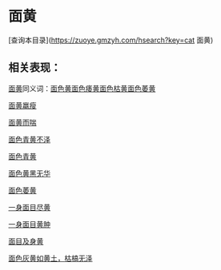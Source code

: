 # 面黄
[查询本目录](https://zuoye.gmzyh.com/hsearch?key=cat 面黄)

## 相关表现：

[面黄](https://zuoye.gmzyh.com/search?key=面黄)同义词：[面色黄](https://zuoye.gmzyh.com/search?key=面色黄)[面色痿黄](https://zuoye.gmzyh.com/search?key=面色痿黄)[面色枯黄](https://zuoye.gmzyh.com/search?key=面色枯黄)[面色萎黄](https://zuoye.gmzyh.com/search?key=面色萎黄)
[面黄羸瘦](https://zuoye.gmzyh.com/search?key=面黄羸瘦)
[面黄而喘](https://zuoye.gmzyh.com/search?key=面黄而喘)
[面色青黄不泽](https://zuoye.gmzyh.com/search?key=面色青黄不泽)
[面色青黄](https://zuoye.gmzyh.com/search?key=面色青黄)
[面色黄黑无华](https://zuoye.gmzyh.com/search?key=面色黄黑无华)
[面色萎黄](https://zuoye.gmzyh.com/search?key=面色萎黄)
[一身面目尽黄](https://zuoye.gmzyh.com/search?key=一身面目尽黄)
[一身面目黄肿](https://zuoye.gmzyh.com/search?key=一身面目黄肿)
[面目及身黄](https://zuoye.gmzyh.com/search?key=面目及身黄)
[面色灰黄如黄土，枯槁无泽	](https://zuoye.gmzyh.com/search?key=面色灰黄如黄土，枯槁无泽	)